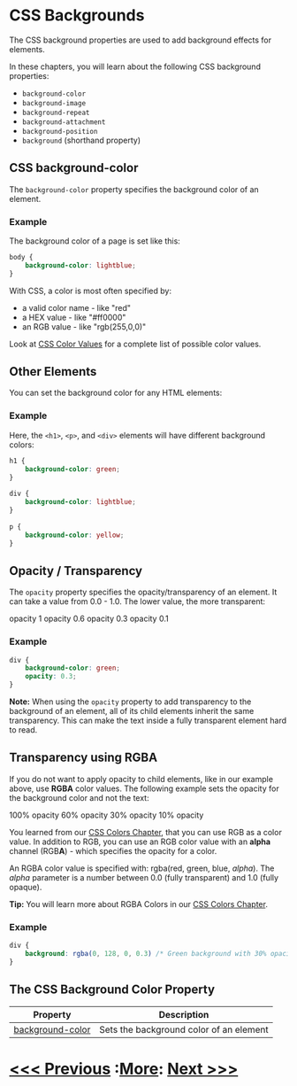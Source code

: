 # CSS Backgrounds

The CSS background properties are used to add background effects for elements.

In these chapters, you will learn about the following CSS background properties:

-   `background-color`
-   `background-image`
-   `background-repeat`
-   `background-attachment`
-   `background-position`
-   `background` (shorthand property)

## CSS background-color

The `background-color` property specifies the background color of an element.

### Example

The background color of a page is set like this:
```css
body {
    background-color: lightblue;
}
```

With CSS, a color is most often specified by:

-   a valid color name - like "red"
-   a HEX value - like "#ff0000"
-   an RGB value - like "rgb(255,0,0)"

Look at [CSS Color Values](/HTML_Course/09_Colors/01_colors.md) for a complete list of possible color values.

## Other Elements

You can set the background color for any HTML elements:

### Example

Here, the `<h1>`, `<p>`, and `<div>` elements will have different background colors: 
```css
h1 {
    background-color: green;
}
  
div {
    background-color: lightblue;
}
  
p {
    background-color: yellow;
}
```

## Opacity / Transparency

The `opacity` property specifies the opacity/transparency of an element. It can take a value from 0.0 - 1.0. The lower value, the more transparent:

opacity 1
opacity 0.6
opacity 0.3
opacity 0.1

### Example
```css
div {
    background-color: green;  
    opacity: 0.3;
}
```

**Note:** When using the `opacity` property to add transparency to the background of an element, all of its child elements inherit the same transparency. This can make the text inside a fully transparent element hard to read.

## Transparency using RGBA

If you do not want to apply opacity to child elements, like in our example above, use **RGBA** color values. The following example sets the opacity for the background color and not the text:

100% opacity
60% opacity
30% opacity
10% opacity

You learned from our [CSS Colors Chapter](), that you can use RGB as a color value. In addition to RGB, you can use an RGB color value with an **alpha** channel (RGB**A**) - which specifies the opacity for a color.

An RGBA color value is specified with: rgba(red, green, blue, _alpha_). The _alpha_ parameter is a number between 0.0 (fully transparent) and 1.0 (fully opaque).

**Tip:** You will learn more about RGBA Colors in our [CSS Colors Chapter]().

### Example
```css
div {
    background: rgba(0, 128, 0, 0.3) /* Green background with 30% opacity */
}
```
## The CSS Background Color Property

| Property | Description |
| --- | --- |
| [background-color]() | Sets the background color of an element |


# [<<< Previous](../05_Comments/01_Comments.md) :[More](02_background_image.md): [Next >>>](../07_Box_Modal/01_box_modal.md)
